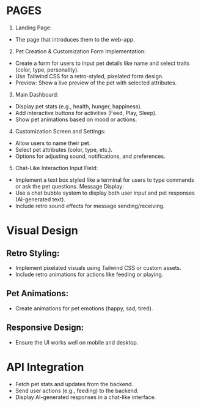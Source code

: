 # PAGES
1. Landing Page:
- The page that introduces them to the web-app.

2. Pet Creation & Customization Form Implementation:
- Create a form for users to input pet details like name and select traits (color, type, personality).
- Use Tailwind CSS for a retro-styled, pixelated form design.
- Preview: Show a live preview of the pet with selected attributes.

3. Main Dashboard:
- Display pet stats (e.g., health, hunger, happiness).
- Add interactive buttons for activities (Feed, Play, Sleep).
- Show pet animations based on mood or actions.

4. Customization Screen and Settings:
- Allow users to name their pet.
- Select pet attributes (color, type, etc.).
- Options for adjusting sound, notifications, and preferences.

5. Chat-Like Interaction
Input Field:
- Implement a text box styled like a terminal for users to type commands or ask the pet questions.
Message Display:
- Use a chat bubble system to display both user input and pet responses (AI-generated text).
- Include retro sound effects for message sending/receiving.

# Visual Design
## Retro Styling:
- Implement pixelated visuals using Tailwind CSS or custom assets.
- Include retro animations for actions like feeding or playing.

## Pet Animations:
- Create animations for pet emotions (happy, sad, tired).

## Responsive Design:
- Ensure the UI works well on mobile and desktop.

# API Integration
- Fetch pet stats and updates from the backend.
- Send user actions (e.g., feeding) to the backend.
- Display AI-generated responses in a chat-like interface. 
